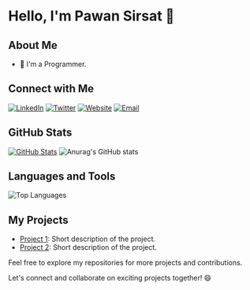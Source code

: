# Hello, I'm Pawan Sirsat 👋

## About Me
- 🌱 I'm a Programmer.

## Connect with Me
[![LinkedIn](https://img.shields.io/badge/-LinkedIn-0077B5?style=for-the-badge&logo=LinkedIn&logoColor=white)](https://www.linkedin.com/in/yourusername)
[![Twitter](https://img.shields.io/badge/-Twitter-1DA1F2?style=for-the-badge&logo=Twitter&logoColor=white)](https://twitter.com/yourusername)
[![Website](https://img.shields.io/badge/-Website-FF5722?style=for-the-badge)](https://www.yourwebsite.com)
[![Email](https://img.shields.io/badge/-Email-D14836?style=for-the-badge)](mailto:youremail@example.com)

## GitHub Stats
[![GitHub Stats](https://github-readme-stats.vercel.app/api?username=PawanSirsat&show_icons=true&hide_border=true)](https://github.com/PawanSirsat)
![Anurag's GitHub stats](https://github-readme-stats.vercel.app/api?username=PawanSirsat&hide=contribs,prs)
## Languages and Tools
![Top Languages](https://github-readme-stats.vercel.app/api/top-langs/?username=yourusername)

## My Projects
- [Project 1](https://github.com/yourusername/project1): Short description of the project.
- [Project 2](https://github.com/yourusername/project2): Short description of the project.

Feel free to explore my repositories for more projects and contributions.

Let's connect and collaborate on exciting projects together! 😄
